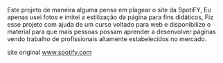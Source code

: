 Este projeto de maneira alguma pensa em plagear o site da SpotiFY,
Eu apenas usei fotos e imitei a estilização da página para fins didáticos,
Fiz esse projeto com  ajuda de um curso voltado para web e disponibilizo o material 
para que mais pessoas possam aprender a desenvolver páginas vendo trabalho de
profissionais altamente estabelecidos no mercado.

site original www.spotify.com
